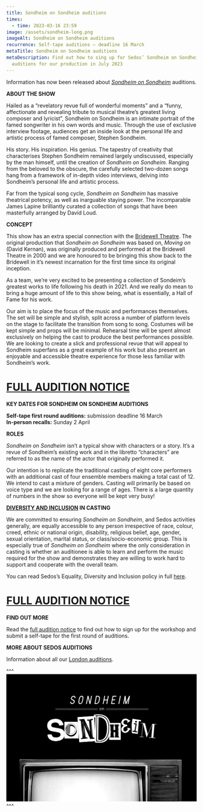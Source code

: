 ```yaml
---
title: Sondheim on Sondheim auditions
times:
  - time: 2023-03-16 23:59
image: /assets/sondheim-long.png
imageAlt: Sondheim on Sondheim auditions
recurrence: Self-tape auditions – deadline 16 March
metaTitle: Sondheim on Sondheim auditions
metaDescription: Find out how to sing up for Sedos’ Sondheim on Sondheim
  auditions for our production in July 2023
---
```

Information has now been released about *[Sondheim on Sondheim](https://www.sedos.co.uk/shows/2023-sondheim-on-sondheim)* auditions.

**ABOUT THE SHOW**

Hailed as a “revelatory revue full of wonderful moments” and a “funny, affectionate and revealing tribute to musical theatre’s greatest living composer and lyricist”, Sondheim on Sondheim is an intimate portrait of the famed songwriter in his own words and music. Through the use of exclusive interview footage, audiences get an inside look at the personal life and artistic process of famed composer, Stephen Sondheim.

His story. His inspiration. His genius. The tapestry of creativity that characterises Stephen Sondheim remained largely undiscussed, especially by the man himself, until the creation of *Sondheim on Sondheim*. Ranging from the beloved to the obscure, the carefully selected two-dozen songs hang from a framework of in-depth video interviews, delving into Sondheim’s personal life and artistic process.

Far from the typical song cycle, *Sondheim on Sondheim* has massive theatrical potency, as well as inarguable staying power. The incomparable James Lapine brilliantly curated a collection of songs that have been masterfully arranged by David Loud.

**CONCEPT**

This show has an extra special connection with the [Bridewell Theatre](https://www.sedos.co.uk/venues/bridewell). The original production that *Sondheim on Sondheim* was based on, *Moving on* (David Kernan), was originally produced and performed at the Bridewell Theatre in 2000 and we are honoured to be bringing this show back to the Bridewell in it’s newest incarnation for the first time since its original inception.   

As a team, we’re very excited to be presenting a collection of Sondeim’s greatest works to life following his death in 2021. And we really do mean to bring a huge amount of life to this show being, what is essentially, a Hall of Fame for his work.

Our aim is to place the focus of the music and performances themselves. The set will be simple and stylish, split across a number of platform levels on the stage to facilitate the transition from song to song. Costumes will be kept simple and props will be minimal. Rehearsal time will be spent almost exclusively on helping the cast to produce the best performances possible. We are looking to create a slick and professional revue that will appeal to Sondheim superfans as a great example of his work but also present an enjoyable and accessible theatre experience for those less familiar with Sondheim’s work.

# [FULL AUDITION NOTICE](https://docs.google.com/document/d/1RD9SOqRRVF3bC-uQwdlbeW5kawro4Lb8aOQnyLQvvHM/edit)

**KEY DATES FOR SONDHEIM ON SONDHEIM AUDITIONS**

**Self-tape first round auditions:** submission deadline 16 March\
**In-person recalls:** Sunday 2 April

**ROLES**

*Sondheim on Sondheim* isn’t a typical show with characters or a story. It’s a revue of Sondheim’s existing work and in the libretto “characters” are referred to as the name of the actor that originally performed it. 

Our intention is to replicate the traditional casting of eight core performers with an additional cast of four ensemble members making a total cast of 12. We intend to cast a mixture of genders. Casting will primarily be based on voice type and we are looking for a range of ages. There is a large quantity of numbers in the show so everyone will be kept very busy!

**[DIVERSITY AND INCLUSION](https://www.sedos.co.uk/about/diversity-and-inclusion) IN CASTING**

We are committed to ensuring *Sondheim on Sondheim*, and Sedos activities generally, are equally accessible to any person irrespective of race, colour, creed, ethnic or national origin, disability, religious belief, age, gender, sexual orientation, marital status, or class/socio-economic group. This is especially true of *Sondheim on Sondheim* where the only consideration in casting is whether an auditionee is able to learn and perform the music required for the show and demonstrates they are willing to work hard to support and cooperate with the overall team.

You can read Sedos’s Equality, Diversity and Inclusion policy in full [here](https://www.sedos.co.uk/assets/policies/2022-10-edi-policy.pdf).

# [FULL AUDITION NOTICE](https://docs.google.com/document/d/1RD9SOqRRVF3bC-uQwdlbeW5kawro4Lb8aOQnyLQvvHM/edit)

**FIND OUT MORE**

Read the [full audition notice](https://docs.google.com/document/d/1RD9SOqRRVF3bC-uQwdlbeW5kawro4Lb8aOQnyLQvvHM/edit) to find out how to sign up for the workshop and submit a self-tape for the first round of auditions. 

**MORE ABOUT SEDOS AUDITIONS**

Information about all our [London auditions](https://www.sedos.co.uk/get-involved).

^^^
![Sondheim on Sondheim auditions](/assets/sondheim-long.png)
^^^